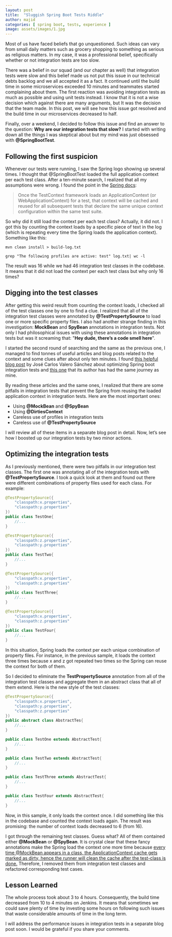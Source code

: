 ```yaml
---
layout: post
title:  "Sluggish Spring Boot Tests Riddle"
author: majid
categories: [ spring boot, tests, experience ]
image: assets/images/1.jpg
---
```

Most of us have faced beliefs that go unquestioned. Such ideas can vary from small daily matters such as grocery 
shopping to something as serious as religious matters. In my case, it was a professional belief, specifically whether 
or not integration tests are too slow.

There was a belief in our squad (and our chapter as well) that integration tests were slow and this belief made us not 
put this issue in our technical debts backlog and we all accepted it as a fact. It continued until the build time in 
some microservices exceeded 10 minutes and teammates started complaining about them. The first reaction was avoiding 
integration tests as much as possible and using unit tests instead. I know that it is not a wise decision which against 
there are many arguments, but It was the decision that the team made. In this post, we will see how this issue got 
resolved and the build time in our microservices decreased to half.

Finally, over a weekend, I decided to follow this issue and find an answer to the question: **Why are our integration 
tests that slow?** I started with writing down all the things I was skeptical about but my mind was just obsessed with 
**@SpringBootTest**.

## Following the first suspicion

Whenever our tests were running, I saw the Spring logo showing up several times. I thought that @SpringBootTest loaded 
the full application context per each test class. After a ten-minute search, I realized that all my assumptions were 
wrong. I found the point in the [Spring docs](https://docs.spring.io/autorepo/docs/spring-framework/4.2.0.RC2/spring-framework-reference/html/integration-testing.html#testcontext-ctx-management-caching):

> Once the TestContext framework loads an ApplicationContext (or WebApplicationContext) for a test, that context will 
be cached and reused for all subsequent tests that declare the same unique context configuration within the same test 
suite.

So why did it still load the context per each test class? Actually, it did not. I got this by counting the context 
loads by a specific piece of text in the log (which is repeating every time the Spring loads the application context). 
Something like this:

```commandline
mvn clean install > build-log.txt

grep "The following profiles are active: test" log.txt| wc -l
```

The result was 16 while we had 46 integration test classes in the codebase. It means that it did not load the context 
per each test class but why only 16 times?

## Digging into the test classes

After getting this weird result from counting the context loads, I checked all of the test classes one by one to find a 
clue. I realized that all of the integration test classes were annotated by **@TestPropertySource** to load one or more 
specific property files. I also had another strange finding in this investigation: **MockBean** and **SpyBean** 
annotations in integration tests. Not only I had philosophical issues with using these annotations in integration tests 
but was it screaming that: "**Hey dude, there’s a code smell here**".

I started the second round of searching and the same as the previous one, I managed to find tonnes of useful articles 
and blog posts related to the context and some clues after about only ten minutes. I found 
[this helpful blog post](https://www.baeldung.com/spring-tests) by José Carlos Valero Sánchez about optimizing 
Spring boot integration tests and 
[this one](https://rieckpil.de/improve-build-times-with-context-caching-from-spring-test/) that its author has had the 
same journey as mine.

By reading these articles and the same ones, I realized that there are some pitfalls in integration tests that prevent 
the Spring from reusing the loaded application context in integration tests. Here are the most important ones:

+ Using **@MockBean** and **@SpyBean**
+ Using **@DirtiesContext**
+ Careless use of profiles in integration tests
+ Careless use of **@TestPropertySource**

I will review all of these items in a separate blog post in detail. Now, let’s see how I boosted up our integration 
tests by two minor actions.

## Optimizing the integration tests

As I previously mentioned, there were two pitfalls in our integration test classes. The first one was annotating all of 
the integration tests with **@TestPropertySource**. I took a quick look at them and found out there were different 
combinations of property files used for each class. For example:

```java
@TestPropertySource({
    "classpath:x.properties",
    "classpath:y.properties"
})
public class TestOne{
	//...
}
```
```java
@TestPropertySource({
    "classpath:z.properties",
    "classpath:y.properties"
})
public class TestTwo{
	//...
}
```
```java
@TestPropertySource({
    "classpath:x.properties",
    "classpath:z.properties"
})
public class TestThree{
	//...
}
```
```java
@TestPropertySource({
    "classpath:x.properties",
    "classpath:z.properties"
})
public class TestFour{
	//...
}
```

In this situation, Spring loads the context per each unique combination of property files. For instance, in the 
previous sample, it loads the context three times because x and z got repeated two times so the Spring can reuse the 
context for both of them.

So I decided to eliminate the **TestPropertySource** annotation from all of the integration test classes and aggregate 
them in an abstract class that all of them extend. Here is the new style of the test classes:

```java
@TestPropertySource({
    "classpath:x.properties",
    "classpath:y.properties",
    "classpath:z.properties"
})
public abstract class AbstractTes{
	//...
}
```
```java
public class TestOne extends AbstractTest{
	//...
}
```
```java
public class TestTwo extends AbstractTest{
	//...
}
```
```java
public class TestThree extends AbstractTest{
	//...
}
```
```java
public class TestFour extends AbstractTest{
	//...
}
```

Now, in this sample, it only loads the context once. I did something like this in the codebase and counted the context 
loads again. The result was promising: the number of context loads decreased to 6 (from 16).

I got through the remaining test classes. Guess what? All of them contained either **@MockBean** or **@SpyBean**. It is 
crystal clear that these fancy annotations make the Spring load the context one more time because [every time @MockBean 
appears in a class, the ApplicationContext cache gets marked as dirty, hence the runner will clean the cache after the 
test-class is done.](https://www.baeldung.com/spring-tests) Therefore, I removed them from integration test classes and 
refactored corresponding test cases.

## Lesson Learned

The whole process took about 3 to 4 hours. Consequently, the build time decreased from 10 to 4 minutes on Jenkins. 
It means that sometimes we could save plenty of time by investing some hours on following such issues that waste 
considerable amounts of time in the long term.

I will address the performance issues in integration tests in a separate blog post soon. I would be grateful if you 
share your comments.